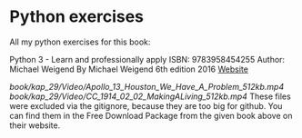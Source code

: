 # Python exercises 

All my python exercises for this book:

Python 3 - Learn and professionally apply
ISBN: 9783958454255 
Author: Michael Weigend
By Michael Weigend
6th edition 2016
[Website](https://mitp.de/425)

*book/kap_29/Video/Apollo_13_Houston_We_Have_A_Problem_512kb.mp4*
*book/kap_29/Video/CC_1914_02_02_MakingALiving_512kb.mp4*
These files were excluded via the gitignore, because they are too big for github. You can find them in the Free Download Package from the given book above on their website. 